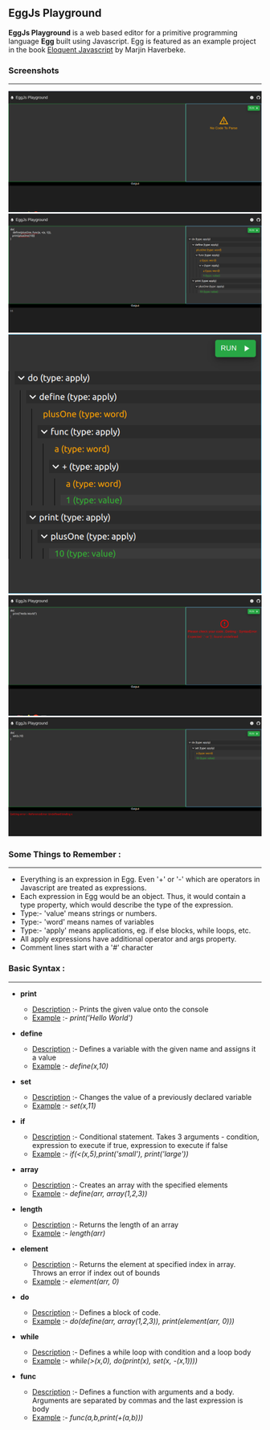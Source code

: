 ## EggJs Playground 
**EggJs Playground** is a web based editor for a primitive programming language **Egg** built using Javascript. Egg is featured as an example project in the book  [Eloquent Javascript](https://eloquentjavascript.net/12_language.html)  by Marjin Haverbeke.


### Screenshots 
---
![Main](https://github.com/Krystal-G/EggJs-Playground/blob/main/public/Screnshots/Main.png)
![Code](https://github.com/Krystal-G/EggJs-Playground/blob/main/public/Screnshots/Code.png)
![ParseTree](https://github.com/Krystal-G/EggJs-Playground/blob/main/public/Screnshots/ParseTree.png)
![Parse Error](https://github.com/Krystal-G/EggJs-Playground/blob/main/public/Screnshots/Parse%20Error.png)
![Compile Error](https://github.com/Krystal-G/EggJs-Playground/blob/main/public/Screnshots/Compile%20Error.png)




### Some Things to Remember :
---
* Everything is an expression in Egg. Even '+' or '-' which are operators in Javascript are treated as expressions.
* Each expression in Egg would be an object. Thus, it would contain a type property, which would describe the type of the expression.
* Type:- 'value' means strings or numbers.
* Type:- 'word' means names of variables
* Type:- 'apply' means applications, eg. if else blocks, while loops, etc.
* All apply expressions have additional operator and args property.
* Comment lines start with a '#' character

### Basic Syntax :
--- 
* **print**
	* <ins>Description</ins>  :-  Prints the given value onto the console
	* <ins>Example</ins> :-  _print('Hello World')_

* **define**
	* <ins>Description</ins>  :-  Defines a variable with the given name and assigns it a value
	* <ins>Example</ins>  :-  _define(x,10)_

* **set**
	* <ins>Description</ins>  :-  Changes the value of a previously declared variable
	* <ins>Example</ins>  :-  _set(x,11)_

* **if**
	* <ins>Description</ins> :-  Conditional statement. Takes 3 arguments - condition, expression to execute if true, expression to execute if false
	* <ins>Example</ins>  :-  _if(<(x,5),print('small'), print('large'))_

* **array**
	* <ins>Description</ins>  :-  Creates an array with the specified elements
	* <ins>Example</ins>  :-  _define(arr, array(1,2,3))_

* **length**
	* <ins>Description</ins>  :-  Returns the length of an array
	* <ins>Example</ins>  :-  _length(arr)_

* **element**
	* <ins>Description</ins>  :-  Returns the element at specified index in array. Throws an error if index out of bounds
	* <ins>Example</ins>  :-  _element(arr, 0)_

* **do**
	* <ins>Description</ins>  :-  Defines a block of code.
	* <ins>Example</ins>  :-  _do(define(arr, array(1,2,3)), print(element(arr, 0)))_

* **while**
	* <ins>Description</ins> :-  Defines a while loop with condition and a loop body
	* <ins>Example</ins>  :-  _while(>(x,0), do(print(x), set(x, -(x,1))))_

* **func**
	* <ins>Description</ins>  :-  Defines a function with arguments and a body. Arguments are separated by commas and the last expression is body
	* <ins>Example</ins>  :-  _func(a,b,print(+(a,b)))_


